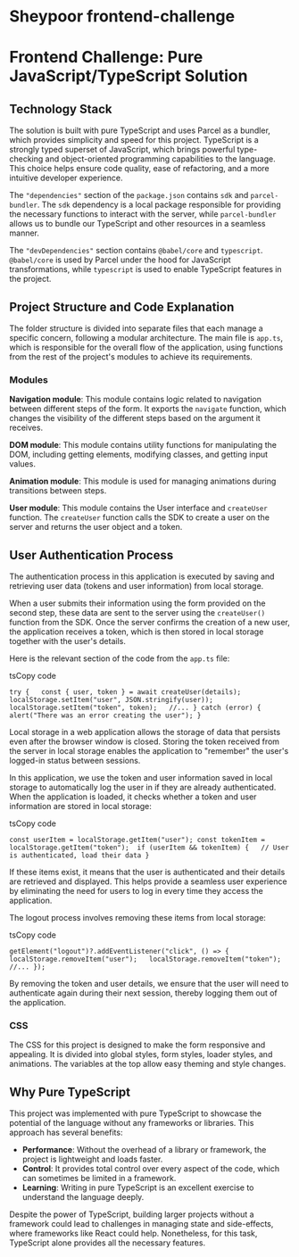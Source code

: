 # Sheypoor frontend-challenge

# Frontend Challenge: Pure JavaScript/TypeScript Solution

## Technology Stack

The solution is built with pure TypeScript and uses Parcel as a bundler, which provides simplicity and speed for this project. TypeScript is a strongly typed superset of JavaScript, which brings powerful type-checking and object-oriented programming capabilities to the language. This choice helps ensure code quality, ease of refactoring, and a more intuitive developer experience.

The `"dependencies"` section of the `package.json` contains `sdk` and `parcel-bundler`. The `sdk` dependency is a local package responsible for providing the necessary functions to interact with the server, while `parcel-bundler` allows us to bundle our TypeScript and other resources in a seamless manner.

The `"devDependencies"` section contains `@babel/core` and `typescript`. `@babel/core` is used by Parcel under the hood for JavaScript transformations, while `typescript` is used to enable TypeScript features in the project.

## Project Structure and Code Explanation

The folder structure is divided into separate files that each manage a specific concern, following a modular architecture. The main file is `app.ts`, which is responsible for the overall flow of the application, using functions from the rest of the project's modules to achieve its requirements.

### Modules

**Navigation module**: This module contains logic related to navigation between different steps of the form. It exports the `navigate` function, which changes the visibility of the different steps based on the argument it receives.

**DOM module**: This module contains utility functions for manipulating the DOM, including getting elements, modifying classes, and getting input values.

**Animation module**: This module is used for managing animations during transitions between steps.

**User module**: This module contains the User interface and `createUser` function. The `createUser` function calls the SDK to create a user on the server and returns the user object and a token.

## User Authentication Process

The authentication process in this application is executed by saving and retrieving user data (tokens and user information) from local storage.

When a user submits their information using the form provided on the second step, these data are sent to the server using the `createUser()` function from the SDK. Once the server confirms the creation of a new user, the application receives a token, which is then stored in local storage together with the user's details.

Here is the relevant section of the code from the `app.ts` file:

tsCopy code

`try {   const { user, token } = await createUser(details);   localStorage.setItem("user", JSON.stringify(user));   localStorage.setItem("token", token);   //... } catch (error) {   alert("There was an error creating the user"); }`

Local storage in a web application allows the storage of data that persists even after the browser window is closed. Storing the token received from the server in local storage enables the application to "remember" the user's logged-in status between sessions.

In this application, we use the token and user information saved in local storage to automatically log the user in if they are already authenticated. When the application is loaded, it checks whether a token and user information are stored in local storage:

tsCopy code

`const userItem = localStorage.getItem("user"); const tokenItem = localStorage.getItem("token");  if (userItem && tokenItem) {   // User is authenticated, load their data }`

If these items exist, it means that the user is authenticated and their details are retrieved and displayed. This helps provide a seamless user experience by eliminating the need for users to log in every time they access the application.

The logout process involves removing these items from local storage:

tsCopy code

`getElement("logout")?.addEventListener("click", () => {   localStorage.removeItem("user");   localStorage.removeItem("token");   //... });`

By removing the token and user details, we ensure that the user will need to authenticate again during their next session, thereby logging them out of the application.

### CSS

The CSS for this project is designed to make the form responsive and appealing. It is divided into global styles, form styles, loader styles, and animations. The variables at the top allow easy theming and style changes.

## Why Pure TypeScript

This project was implemented with pure TypeScript to showcase the potential of the language without any frameworks or libraries. This approach has several benefits:

- **Performance**: Without the overhead of a library or framework, the project is lightweight and loads faster.
- **Control**: It provides total control over every aspect of the code, which can sometimes be limited in a framework.
- **Learning**: Writing in pure TypeScript is an excellent exercise to understand the language deeply.

Despite the power of TypeScript, building larger projects without a framework could lead to challenges in managing state and side-effects, where frameworks like React could help. Nonetheless, for this task, TypeScript alone provides all the necessary features.
